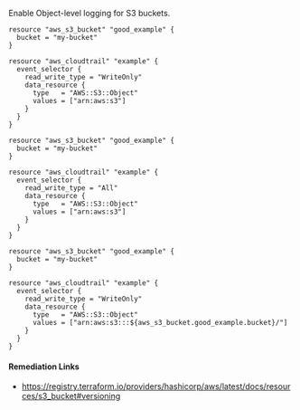 
Enable Object-level logging for S3 buckets.

```hcl
resource "aws_s3_bucket" "good_example" {
  bucket = "my-bucket"
}

resource "aws_cloudtrail" "example" {
  event_selector {
    read_write_type = "WriteOnly"
    data_resource {
      type   = "AWS::S3::Object"
      values = ["arn:aws:s3"]
    }
  }
}
```
```hcl
resource "aws_s3_bucket" "good_example" {
  bucket = "my-bucket"
}

resource "aws_cloudtrail" "example" {
  event_selector {
    read_write_type = "All"
    data_resource {
      type   = "AWS::S3::Object"
      values = ["arn:aws:s3"]
    }
  }
}
```
```hcl
resource "aws_s3_bucket" "good_example" {
  bucket = "my-bucket"
}

resource "aws_cloudtrail" "example" {
  event_selector {
    read_write_type = "WriteOnly"
    data_resource {
      type   = "AWS::S3::Object"
      values = ["arn:aws:s3:::${aws_s3_bucket.good_example.bucket}/"]
    }
  }
}
```

#### Remediation Links
 - https://registry.terraform.io/providers/hashicorp/aws/latest/docs/resources/s3_bucket#versioning

